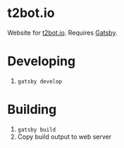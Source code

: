 # t2bot.io
Website for [t2bot.io](https://t2bot.io). Requires [Gatsby](https://www.gatsbyjs.org).

# Developing

1. `gatsby develop`

# Building

1. `gatsby build`
2. Copy build output to web server